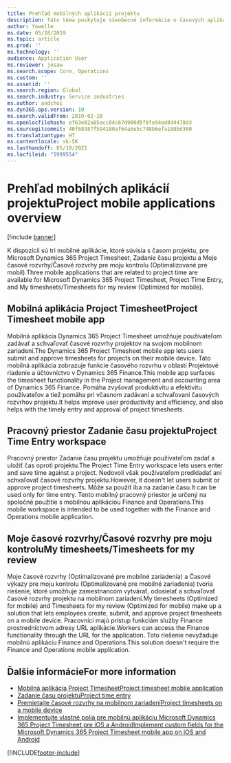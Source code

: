 ```yaml
---
title: Prehľad mobilných aplikácií projektu
description: Táto téma poskytuje všeobecné informácie o časových aplikáciách projektu pre Microsoft Dynamics 365 Project Timesheet, Zadanie času projektu a Moje časové rozvrhy/Časové rozvrhy, ktoré sú k dispozícii na mobilnom zariadení.
author: Yowelle
ms.date: 05/28/2019
ms.topic: article
ms.prod: ''
ms.technology: ''
audience: Application User
ms.reviewer: josaw
ms.search.scope: Core, Operations
ms.custom: ''
ms.assetid: ''
ms.search.region: Global
ms.search.industry: Service industries
ms.author: andchoi
ms.dyn365.ops.version: 10
ms.search.validFrom: 2019-02-28
ms.openlocfilehash: ef63e82a85acc84c67d900d5f8fe94ed8d4478d3
ms.sourcegitcommit: 40f68387f594180af64a5e5c748b6efa188bd300
ms.translationtype: HT
ms.contentlocale: sk-SK
ms.lasthandoff: 05/10/2021
ms.locfileid: "5999554"
---
```

# <a name="project-mobile-applications-overview"></a><span data-ttu-id="10938-103">Prehľad mobilných aplikácií projektu</span><span class="sxs-lookup"><span data-stu-id="10938-103">Project mobile applications overview</span></span>

[!include [banner](../includes/banner.md)]

<span data-ttu-id="10938-104">K dispozícii sú tri mobilné aplikácie, ktoré súvisia s časom projektu, pre Microsoft Dynamics 365 Project Timesheet, Zadanie času projektu a Moje časové rozvrhy/Časové rozvrhy pre moju kontrolu (Optimalizované pre mobil).</span><span class="sxs-lookup"><span data-stu-id="10938-104">Three mobile applications that are related to project time are available for Microsoft Dynamics 365 Project Timesheet, Project Time Entry, and My timesheets/Timesheets for my review (Optimized for mobile).</span></span>

## <a name="project-timesheet-mobile-app"></a><span data-ttu-id="10938-105">Mobilná aplikácia Project Timesheet</span><span class="sxs-lookup"><span data-stu-id="10938-105">Project Timesheet mobile app</span></span>

<span data-ttu-id="10938-106">Mobilná aplikácia Dynamics 365 Project Timesheet umožňuje používateľom zadávať a schvaľovať časové rozvrhy projektov na svojom mobilnom zariadení.</span><span class="sxs-lookup"><span data-stu-id="10938-106">The Dynamics 365 Project Timesheet mobile app lets users submit and approve timesheets for projects on their mobile device.</span></span> <span data-ttu-id="10938-107">Táto mobilná aplikácia zobrazuje funkcie časového rozvrhu v oblasti Projektové riadenie a účtovníctvo v Dynamics 365 Finance.</span><span class="sxs-lookup"><span data-stu-id="10938-107">This mobile app surfaces the timesheet functionality in the Project management and accounting area of Dynamics 365 Finance.</span></span> <span data-ttu-id="10938-108">Pomáha zvyšovať produktivitu a efektivitu používateľov a tiež pomáha pri včasnom zadávaní a schvaľovaní časových rozvrhov projektu.</span><span class="sxs-lookup"><span data-stu-id="10938-108">It helps improve user productivity and efficiency, and also helps with the timely entry and approval of project timesheets.</span></span>

## <a name="project-time-entry-workspace"></a><span data-ttu-id="10938-109">Pracovný priestor Zadanie času projektu</span><span class="sxs-lookup"><span data-stu-id="10938-109">Project Time Entry workspace</span></span>

<span data-ttu-id="10938-110">Pracovný priestor Zadanie času projektu umožňuje používateľom zadať a uložiť čas oproti projektu.</span><span class="sxs-lookup"><span data-stu-id="10938-110">The Project Time Entry workspace lets users enter and save time against a project.</span></span> <span data-ttu-id="10938-111">Nedovolí však používateľom predkladať ani schvaľovať časové rozvrhy projektu.</span><span class="sxs-lookup"><span data-stu-id="10938-111">However, it doesn't let users submit or approve project timesheets.</span></span> <span data-ttu-id="10938-112">Môže sa použiť iba na zadanie času.</span><span class="sxs-lookup"><span data-stu-id="10938-112">It can be used only for time entry.</span></span> <span data-ttu-id="10938-113">Tento mobilný pracovný priestor je určený na spoločné použitie s mobilnou aplikáciou Finance and Operations.</span><span class="sxs-lookup"><span data-stu-id="10938-113">This mobile workspace is intended to be used together with the Finance and Operations mobile application.</span></span>

## <a name="my-timesheetstimesheets-for-my-review"></a><span data-ttu-id="10938-114">Moje časové rozvrhy/Časové rozvrhy pre moju kontrolu</span><span class="sxs-lookup"><span data-stu-id="10938-114">My timesheets/Timesheets for my review</span></span>

<span data-ttu-id="10938-115">Moje časové rozvrhy (Optimalizované pre mobilné zariadenia) a Časové výkazy pre moju kontrolu (Optimalizované pre mobilné zariadenia) tvoria riešenie, ktoré umožňuje zamestnancom vytvárať, odosielať a schvaľovať časové rozvrhy projektu na mobilnom zariadení.</span><span class="sxs-lookup"><span data-stu-id="10938-115">My timesheets (Optimized for mobile) and Timesheets for my review (Optimized for mobile) make up a solution that lets employees create, submit, and approve project timesheets on a mobile device.</span></span> <span data-ttu-id="10938-116">Pracovníci majú prístup funkciám služby Finance prostredníctvom adresy URL aplikácie.</span><span class="sxs-lookup"><span data-stu-id="10938-116">Workers can access the Finance functionality through the URL for the application.</span></span> <span data-ttu-id="10938-117">Toto riešenie nevyžaduje mobilnú aplikáciu Finance and Operations.</span><span class="sxs-lookup"><span data-stu-id="10938-117">This solution doesn't require the Finance and Operations mobile application.</span></span>

## <a name="for-more-information"></a><span data-ttu-id="10938-118">Ďalšie informácie</span><span class="sxs-lookup"><span data-stu-id="10938-118">For more information</span></span>

- [<span data-ttu-id="10938-119">Mobilná aplikácia Project Timesheet</span><span class="sxs-lookup"><span data-stu-id="10938-119">Project timesheet mobile application</span></span>](project-timesheet.md)
- [<span data-ttu-id="10938-120">Zadanie času projektu</span><span class="sxs-lookup"><span data-stu-id="10938-120">Project time entry</span></span>]( project-time-entry-mobile-workspace.md)
- [<span data-ttu-id="10938-121">Premietajte časové rozvrhy na mobilnom zariadení</span><span class="sxs-lookup"><span data-stu-id="10938-121">Project timesheets on a mobile device</span></span>](Mobile-timesheets.md)
- [<span data-ttu-id="10938-122">Implementujte vlastné polia pre mobilnú aplikáciu Microsoft Dynamics 365 Project Timesheet pre iOS a Android</span><span class="sxs-lookup"><span data-stu-id="10938-122">Implement custom fields for the Microsoft Dynamics 365 Project Timesheet mobile app on iOS and Android</span></span>](custom-fields-mobile.md)


[!INCLUDE[footer-include](../includes/footer-banner.md)]